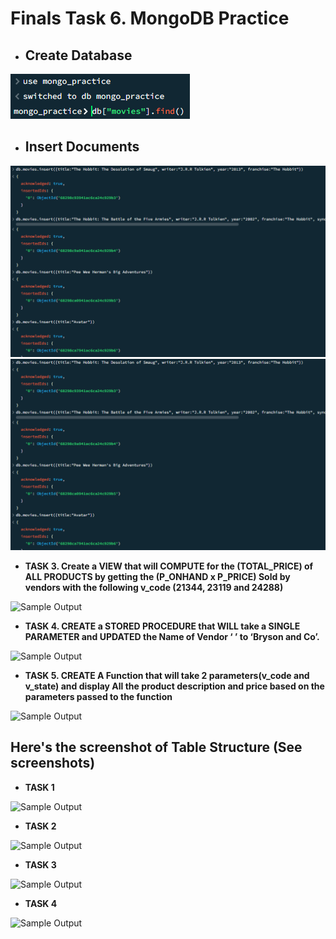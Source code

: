 # Finals Task 6. MongoDB Practice
- ## Create Database

![Sample Output](images/CB.png)
- ## Insert Documents
  
![Sample Output](images/INSERT2.png)
![Sample Output](images/INSERT2.png)
- **TASK 3. Create a VIEW that will COMPUTE for the (TOTAL_PRICE) of ALL PRODUCTS by getting the (P_ONHAND x P_PRICE) Sold by vendors with the following v_code (21344, 23119 and 24288)**

![Sample Output](images/QS_3.png)
- **TASK 4. CREATE a STORED PROCEDURE that WILL take a SINGLE PARAMETER and UPDATED the Name of Vendor ‘ ’ to ‘Bryson and Co’.**

![Sample Output](images/QS_4.png)
- **TASK 5. CREATE A Function that will take 2 parameters(v_code and v_state) and display All the product description and price based on the parameters passed to the function**

![Sample Output](images/QS_5.png)
## Here's the screenshot of Table Structure (See screenshots)
- **TASK 1**

![Sample Output](images/TS_1.png)
- **TASK 2**

![Sample Output](images/TS_2.png)
- **TASK 3**
  
![Sample Output](images/TS_3.png)
- **TASK 4**

![Sample Output](images/TS_4.png)



